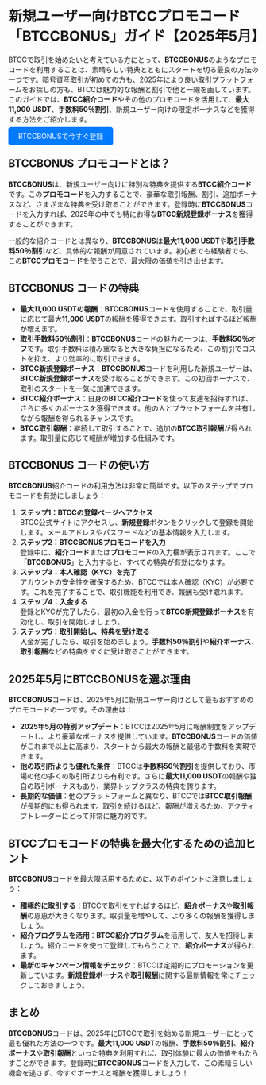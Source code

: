 <h1>新規ユーザー向けBTCCプロモコード「BTCCBONUS」ガイド【2025年5月】</h1>
<p>BTCCで取引を始めたいと考えている方にとって、<strong>BTCCBONUS</strong>のようなプロモコードを利用することは、素晴らしい特典とともにスタートを切る最良の方法の一つです。暗号資産取引が初めての方も、2025年により良い取引プラットフォームをお探しの方も、BTCCは魅力的な報酬と割引で他と一線を画しています。このガイドでは、<strong>BTCC紹介コード</strong>やその他のプロモコードを活用して、<strong>最大11,000 USDT</strong>、<strong>手数料50％割引</strong>、新規ユーザー向けの限定ボーナスなどを獲得する方法をご紹介します。</p>
<p><a href="https://partner.btcc.com/us/c/BTCCBONUS/9303" target="_blank" style="color: white; background-color: #007bff; padding: 10px 20px; text-decoration: none; border-radius: 5px;">BTCCBONUSで今すぐ登録</a></p>

<h2><strong>BTCCBONUS</strong> プロモコードとは？</h2>
<p><strong>BTCCBONUS</strong>は、新規ユーザー向けに特別な特典を提供する<strong>BTCC紹介コード</strong>です。この<strong>プロモコード</strong>を入力することで、豪華な取引報酬、割引、追加ボーナスなど、さまざまな特典を受け取ることができます。登録時に<strong>BTCCBONUS</strong>コードを入力すれば、2025年の中でも特にお得な<strong>BTCC新規登録ボーナス</strong>を獲得することができます。</p>
<p>一般的な紹介コードとは異なり、<strong>BTCCBONUS</strong>は<strong>最大11,000 USDT</strong>や<strong>取引手数料50％割引</strong>など、具体的な報酬が用意されています。初心者でも経験者でも、この<strong>BTCCプロモコード</strong>を使うことで、最大限の価値を引き出せます。</p>

<h2><strong>BTCCBONUS</strong> コードの特典</h2>
<ul>
    <li><strong>最大11,000 USDTの報酬</strong>：<strong>BTCCBONUS</strong>コードを使用することで、取引量に応じて最大<strong>11,000 USDT</strong>の報酬を獲得できます。取引すればするほど報酬が増えます。</li>
    <li><strong>取引手数料50％割引</strong>：<strong>BTCCBONUS</strong>コードの魅力の一つは、<strong>手数料50％オフ</strong>です。取引手数料は積み重なると大きな負担になるため、この割引でコストを抑え、より効率的に取引できます。</li>
    <li><strong>BTCC新規登録ボーナス</strong>：<strong>BTCCBONUS</strong>コードを利用した新規ユーザーは、<strong>BTCC新規登録ボーナス</strong>を受け取ることができます。この初回ボーナスで、取引のスタートを一気に加速できます。</li>
    <li><strong>BTCC紹介ボーナス</strong>：自身の<strong>BTCC紹介コード</strong>を使って友達を招待すれば、さらに多くのボーナスを獲得できます。他の人とプラットフォームを共有しながら報酬を得られるチャンスです。</li>
    <li><strong>BTCC取引報酬</strong>：継続して取引することで、追加の<strong>BTCC取引報酬</strong>が得られます。取引量に応じて報酬が増加する仕組みです。</li>
</ul>

<h2><strong>BTCCBONUS</strong> コードの使い方</h2>
<p><strong>BTCCBONUS</strong>紹介コードの利用方法は非常に簡単です。以下のステップでプロモコードを有効にしましょう：</p>
<ol>
    <li><strong>ステップ1：BTCCの登録ページへアクセス</strong><br>BTCC公式サイトにアクセスし、<strong>新規登録</strong>ボタンをクリックして登録を開始します。メールアドレスやパスワードなどの基本情報を入力します。</li>
    <li><strong>ステップ2：<strong>BTCCBONUS</strong>プロモコードを入力</strong><br>登録中に、<strong>紹介コード</strong>または<strong>プロモコード</strong>の入力欄が表示されます。ここで「<strong>BTCCBONUS</strong>」と入力すると、すべての特典が有効になります。</li>
    <li><strong>ステップ3：本人確認（KYC）を完了</strong><br>アカウントの安全性を確保するため、BTCCでは本人確認（KYC）が必要です。これを完了することで、取引機能を利用でき、報酬も受け取れます。</li>
    <li><strong>ステップ4：入金する</strong><br>登録とKYCが完了したら、最初の入金を行って<strong>BTCC新規登録ボーナス</strong>を有効化し、取引を開始しましょう。</li>
    <li><strong>ステップ5：取引開始し、特典を受け取る</strong><br>入金が完了したら、取引を始めましょう。<strong>手数料50％割引</strong>や<strong>紹介ボーナス</strong>、<strong>取引報酬</strong>などの特典をすぐに受け取ることができます。</li>
</ol>

<h2>2025年5月に<strong>BTCCBONUS</strong>を選ぶ理由</h2>
<p><strong>BTCCBONUS</strong>コードは、2025年5月に新規ユーザー向けとして最もおすすめのプロモコードの一つです。その理由は：</p>
<ul>
    <li><strong>2025年5月の特別アップデート</strong>：BTCCは2025年5月に報酬制度をアップデートし、より豪華なボーナスを提供しています。<strong>BTCCBONUS</strong>コードの価値がこれまで以上に高まり、スタートから最大の報酬と最低の手数料を実現できます。</li>
    <li><strong>他の取引所よりも優れた条件</strong>：BTCCは<strong>手数料50％割引</strong>を提供しており、市場の他の多くの取引所よりも有利です。さらに<strong>最大11,000 USDT</strong>の報酬や独自の取引ボーナスもあり、業界トップクラスの特典を誇ります。</li>
    <li><strong>長期的な価値</strong>：他のプラットフォームと異なり、BTCCでは<strong>BTCC取引報酬</strong>が長期的にも得られます。取引を続けるほど、報酬が増えるため、アクティブトレーダーにとって非常に魅力的です。</li>
</ul>

<h2><strong>BTCCプロモコード</strong>の特典を最大化するための追加ヒント</h2>
<p><strong>BTCCBONUS</strong>コードを最大限活用するために、以下のポイントに注意しましょう：</p>
<ul>
    <li><strong>積極的に取引する</strong>：BTCCで取引をすればするほど、<strong>紹介ボーナス</strong>や<strong>取引報酬</strong>の恩恵が大きくなります。取引量を増やして、より多くの報酬を獲得しましょう。</li>
    <li><strong>紹介プログラムを活用</strong>：<strong>BTCC紹介プログラム</strong>を活用して、友人を招待しましょう。紹介コードを使って登録してもらうことで、<strong>紹介ボーナス</strong>が得られます。</li>
    <li><strong>最新のキャンペーン情報をチェック</strong>：BTCCは定期的にプロモーションを更新しています。<strong>新規登録ボーナス</strong>や<strong>取引報酬</strong>に関する最新情報を常にチェックしておきましょう。</li>
</ul>

<h2>まとめ</h2>
<p><strong>BTCCBONUS</strong>コードは、2025年にBTCCで取引を始める新規ユーザーにとって最も優れた方法の一つです。<strong>最大11,000 USDT</strong>の報酬、<strong>手数料50％割引</strong>、<strong>紹介ボーナス</strong>や<strong>取引報酬</strong>といった特典を利用すれば、取引体験に最大の価値をもたらすことができます。登録時に<strong>BTCCBONUS</strong>コードを入力して、この素晴らしい機会を逃さず、今すぐボーナスと報酬を獲得しましょう！</p>
